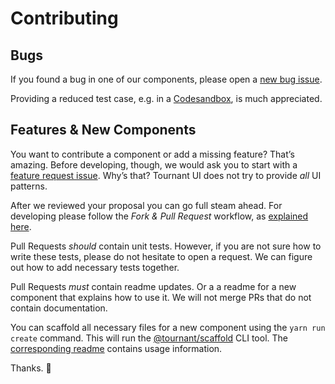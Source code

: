 # Contributing

## Bugs

If you found a bug in one of our components, please open a [new bug issue](https://github.com/tournantdev/ui/issues/new?assignees=&labels=&template=bug_report.md&title=).

Providing a reduced test case, e.g. in a [Codesandbox](https://codesandbox.io/), is much appreciated.

## Features & New Components

You want to contribute a component or add a missing feature? That’s amazing. Before developing, though, we would ask you to start with a [feature request issue](https://github.com/tournantdev/ui/issues/new?assignees=&labels=&template=feature_request.md&title=). Why’s that? Tournant UI does not try to provide _all_ UI patterns.

After we reviewed your proposal you can go full steam ahead. For developing please follow the _Fork & Pull Request_ workflow, as [explained here](https://gist.github.com/Chaser324/ce0505fbed06b947d962 'GitHub Standard Fork & Pull Request Workflow by Chaser134').

Pull Requests _should_ contain unit tests. However, if you are not sure how to write these tests, please do not hesitate to open a request. We can figure out how to add necessary tests together.

Pull Requests _must_ contain readme updates. Or a a readme for a new component that explains how to use it. We will not merge PRs that do not contain documentation.

You can scaffold all necessary files for a new component using the `yarn run create` command. This will run the [@tournant/scaffold](https://github.com/tournantdev/scaffold) CLI tool. The [corresponding readme](https://github.com/tournantdev/scaffold/blob/master/README.md) contains usage information.

Thanks. 💞
